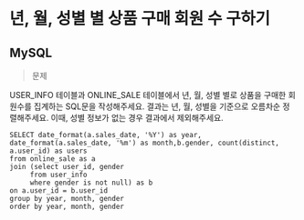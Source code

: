 # 년, 월, 성별 별 상품 구매 회원 수 구하기
## MySQL

>문제

USER_INFO 테이블과 ONLINE_SALE 테이블에서 년, 월, 성별 별로 상품을 구매한 회원수를 집계하는 SQL문을 작성해주세요. 결과는 년, 월, 성별을 기준으로 오름차순 정렬해주세요. 이때, 성별 정보가 없는 경우 결과에서 제외해주세요.

```
SELECT date_format(a.sales_date, '%Y') as year, date_format(a.sales_date, '%m') as month,b.gender, count(distinct, a.user_id) as users
from online_sale as a
join (select user_id, gender
     from user_info
     where gender is not null) as b
on a.user_id = b.user_id
group by year, month, gender
order by year, month, gender
```
